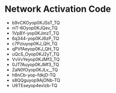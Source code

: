 # Network Activation Code
* b9vCKOyop0KJSsT_TQ
* niT-6Oyop0KJQev_TQ
* 1VpBY-yop0KJmzT_TQ
* 6q344-yop0KJ6zP_TQ
* c7Pziuyop0KJ_QH_TQ
* qPVfAeyop0KJ_QH_TQ
* uQcS_Oyop0KJ2yT_TQ
* VvVvYeyop0KJMf3_TQ
* 0JT7Auyop0KJMf3_TQ
* ZaN0fOyop0KJLv__TQ
* h8nCb-yop-fdkjD-TQ
* s8QQguyop9AjONb-TQ
* U6TEseyop4evlzb-TQ